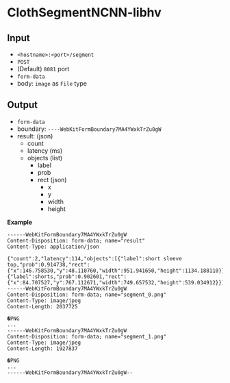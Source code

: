 # ClothSegmentNCNN-libhv

## Input

- `<hostname>:<port>/segment`
- `POST`
- (Default) `8081` port
- `form-data`
- body: `image` as `File` type

## Output

- `form-data`
- boundary: `----WebKitFormBoundary7MA4YWxkTrZu0gW`
- result: (json)
  - count
  - latency (ms)
  - objects (list)
    - label
    - prob
    - rect (json)
      - x
      - y
      - width
      - height

**Example**

```text
------WebKitFormBoundary7MA4YWxkTrZu0gW
Content-Disposition: form-data; name="result"
Content-Type: application/json

{"count":2,"latency":114,"objects":[{"label":short sleeve top,"prob":0.914738,"rect":{"x":146.758530,"y":48.110760,"width":951.941650,"height":1134.188110}},{"label":shorts,"prob":0.902601,"rect":{"x":84.707527,"y":767.112671,"width":749.657532,"height":539.034912}}]}
------WebKitFormBoundary7MA4YWxkTrZu0gW
Content-Disposition: form-data; name="segment_0.png"
Content-Type: image/jpeg
Content-Length: 2037725

�PNG
...
------WebKitFormBoundary7MA4YWxkTrZu0gW
Content-Disposition: form-data; name="segment_1.png"
Content-Type: image/jpeg
Content-Length: 1927837

�PNG
...
------WebKitFormBoundary7MA4YWxkTrZu0gW--
```
